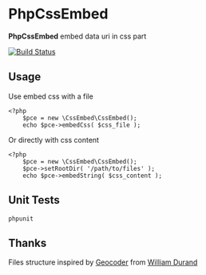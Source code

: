 PhpCssEmbed
====

**PhpCssEmbed** embed data uri in css part

[![Build Status](https://secure.travis-ci.org/krichprollsch/Tac.png)](http://travis-ci.org/krichprollsch/Tac)

Usage
-----

Use embed css with a file

    <?php
        $pce = new \CssEmbed\CssEmbed();
        echo $pce->embedCss( $css_file );

Or directly with css content

    <?php
        $pce = new \CssEmbed\CssEmbed();
        $pce->setRootDir( '/path/to/files' );
        echo $pce->embedString( $css_content );

Unit Tests
----------

    phpunit

Thanks
------

Files structure inspired by [Geocoder](https://github.com/willdurand/Geocoder)
from [William Durand](https://github.com/willdurand)